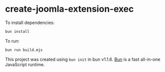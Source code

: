# create-joomla-extension-exec

To install dependencies:

```bash
bun install
```

To run:

```bash
bun run build.mjs
```

This project was created using `bun init` in bun v1.1.6. [Bun](https://bun.sh) is a fast all-in-one JavaScript runtime.
